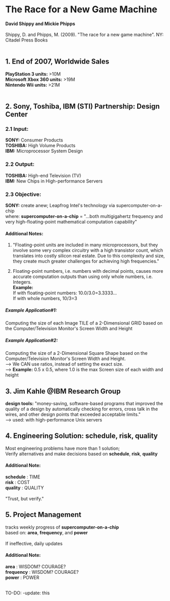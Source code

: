 # The Race for a New Game Machine
<b>David Shippy and Mickie Phipps</b><br/>
<br/>
Shippy, D. and Phipps, M. (2009). "The race for a new game machine". NY: Citadel Press Books<br/>
<br/>
## 1. End of 2007, Worldwide Sales
<b>PlayStation 3 units:</b> >10M<br/>
<b>Microsoft Xbox 360 units:</b> >19M<br/>
<b>Nintendo Wii units:</b> >21M<br/>
<br/>
## 2. Sony, Toshiba, IBM (STI) Partnership: Design Center
### 2.1 Input:
<b>SONY:</b> Consumer Products<br/>
<b>TOSHIBA:</b> High Volume Products<br/>
<b>IBM:</b> Microprocessor System Design<br/>

### 2.2 Output:
<b>TOSHIBA:</b> High-end Television (TV)<br/>
<b>IBM:</b> New Chips in High-performance Servers<br/>

### 2.3 Objective:
<b>SONY:</b> create anew; Leapfrog Intel's technology via supercomputer-on-a-chip<br/>
where: <b>supercomputer-on-a-chip</b> = "...both multigigahertz frequency and very high-floating-point mathematical computation capability"

#### Additional Notes:
1) "Floating-point units are included in many microprocessors, but they involve some very complex circuitry with a high transistor count, which translates into costly silicon real estate. Due to this complexity and size, they create much greater challenges for achieving high frequencies."<br/>

2) Floating-point numbers, i.e. numbers with decimal points, causes more accurate computation outputs than using only whole numbers, i.e. Integers.<br/>
<b>Example:</b><br/>
If with floating-point numbers: 10.0/3.0=3.3333...<br/>
If with whole numbers, 10/3=3<br/>

##### Example Application#1: 
Computing the size of each Image TILE of a 2-Dimensional GRID based on the Computer/Television Monitor's Screen Width and Height

##### Example Application#2: 
Computing the size of a 2-Dimensional Square Shape based on the Computer/Television Monitor's Screen Width and Height.<br/>
--> We CAN use ratios, instead of setting the exact size.<br/>
--> <b>Example:</b> 0.5 x 0.5, where 1.0 is the max Screen size of each width and height

## 3. Jim Kahle @IBM Research Group
<b>design tools:</b> "money-saving, software-based programs that improved the quality of a design by automatically checking for errors, cross talk in the wires, and other design points that exceeded acceptable limits."<br/>
--> used: with high-performance Unix servers

## 4. Engineering Solution: schedule, risk, quality
Most engineering problems have more than 1 solution;<br/>
Verify alternatives and make decisions based on <b>schedule</b>, <b>risk</b>, <b>quality</b><br/>

#### Additional Note:
<b>schedule</b> : TIME<br/>
<b>risk</b> : COST<br/>
<b>quality</b> : QUALITY<br/>
<br/>
"Trust, but verify."<br/>

## 5. Project Management
tracks weekly progress of <b>supercomputer-on-a-chip</b><br/>
based on: <b>area</b>, <b>frequency</b>, and <b>power</b><br/>
<br/>
If ineffective, daily updates<br/>

#### Additional Note:
<b>area</b> : WISDOM? COURAGE?<br/>
<b>frequency</b> : WISDOM? COURAGE?<br/>
<b>power</b> : POWER<br/>
<br/>

TO-DO: -update: this
